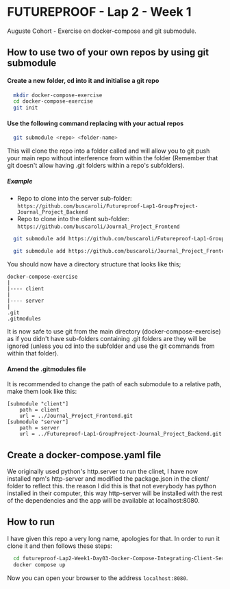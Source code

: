# FUTUREPROOF - Lap 2 - Week 1

Auguste Cohort - Exercise on docker-compose and git submodule.

## How to use two of your own repos by using git submodule

#### Create a new folder, cd into it and initialise a git repo

```bash
  mkdir docker-compose-exercise
  cd docker-compose-exercise
  git init
```

#### Use the following command replacing <repo> with your actual repos

```bash
  git submodule <repo> <folder-name>
```

This will clone the repo into a folder called <name> and will allow you to git push your main repo without interference from within the <repo> folder (Remember that git doesn't allow having .git folders within a repo's subfolders).

##### Example

- Repo to clone into the server sub-folder: `https://github.com/buscaroli/Futureproof-Lap1-GroupProject-Journal_Project_Backend`
- Repo to clone into the client sub-folder: `https://github.com/buscaroli/Journal_Project_Frontend`

```bash
  git submodule add https://github.com/buscaroli/Futureproof-Lap1-GroupProject-Journal_Project_Backend server

  git submodule add https://github.com/buscaroli/Journal_Project_Frontend client
```

You should now have a directory structure that looks like this;

```
docker-compose-exercise
|
|---- client
|
|---- server
|
.git
.gitmodules
```

It is now safe to use git from the main directory (docker-compose-exercise) as if you didn't have sub-folders containing .git folders are they will be ignored (unless you cd into the subfolder and use the git commands from within that folder).

#### Amend the .gitmodules file

It is recommended to change the path of each submodule to a relative path, make them look like this:

```
[submodule "client"]
	path = client
	url = ../Journal_Project_Frontend.git
[submodule "server"]
	path = server
	url = ../Futureproof-Lap1-GroupProject-Journal_Project_Backend.git
```

## Create a docker-compose.yaml file

We originally used python's http.server to run the clinet, I have now installed npm's http-server and modified the package.json in the client/ folder to reflect this. the reason I did this is that not everybody has python installed in their computer, this way http-server will be installed with the rest of the dependencies and the app will be available at localhost:8080.

## How to run

I have given this repo a very long name, apologies for that.
In order to run it clone it and then follows these steps:

```bash
  cd futureproof-Lap2-Week1-Day03-Docker-Compose-Integrating-Client-Server-exercise
  docker compose up

```

Now you can open your browser to the address `localhost:8080`.
